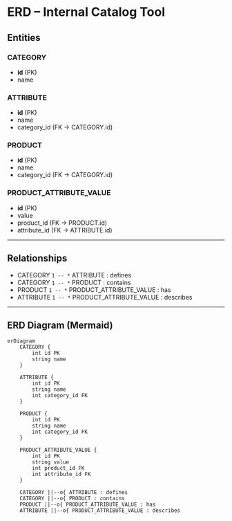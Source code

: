 # ERD – Internal Catalog Tool

## Entities

### CATEGORY
- **id** (PK)
- name

### ATTRIBUTE
- **id** (PK)
- name
- category_id (FK → CATEGORY.id)

### PRODUCT
- **id** (PK)
- name
- category_id (FK → CATEGORY.id)

### PRODUCT_ATTRIBUTE_VALUE
- **id** (PK)
- value
- product_id (FK → PRODUCT.id)
- attribute_id (FK → ATTRIBUTE.id)

---

## Relationships
- CATEGORY `1 -- *` ATTRIBUTE : defines
- CATEGORY `1 -- *` PRODUCT : contains
- PRODUCT `1 -- *` PRODUCT_ATTRIBUTE_VALUE : has
- ATTRIBUTE `1 -- *` PRODUCT_ATTRIBUTE_VALUE : describes

---

## ERD Diagram (Mermaid)

```mermaid
erDiagram
    CATEGORY {
        int id PK
        string name
    }

    ATTRIBUTE {
        int id PK
        string name
        int category_id FK
    }

    PRODUCT {
        int id PK
        string name
        int category_id FK
    }

    PRODUCT_ATTRIBUTE_VALUE {
        int id PK
        string value
        int product_id FK
        int attribute_id FK
    }

    CATEGORY ||--o{ ATTRIBUTE : defines
    CATEGORY ||--o{ PRODUCT : contains
    PRODUCT ||--o{ PRODUCT_ATTRIBUTE_VALUE : has
    ATTRIBUTE ||--o{ PRODUCT_ATTRIBUTE_VALUE : describes
